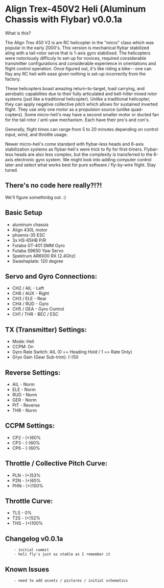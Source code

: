 # Align Trex-450V2 Heli (Aluminum Chassis with Flybar) v0.0.1a

What is this?
 
The Align Trex 450 V2 is am RC helicopter in the "micro" class which was popular in the early 2000's. This version is mechanical flybar stabilized
aling with a tail-rotor serve that is 1-axis gyro stabilised. The helicopters were notoriously difficuly to set-up for novices, required considerable
transmitter configurations and considerable experience in orientations and flight control operation. Once figured out, it's like riding a bike-- one 
can flay any RC heli with ease given nothing is set-up incorrectly from the factory.

These helicopters boast amazing return-to-target, load carrying, and aerobatic capabilties due to their fully articulated and bell-hiller mixed rotor 
systems (just like a traditional helicopter). Unlike a traditional helicopter, they can apply negative collective pitch which allows for sustained inverted 
flight. They use only one motor as a propulsion source (unlike quad-copters). Some micro-heli's may have a second smaller motor or ducted fan for the tail 
rotor / anti-yaw mechanism. Each have their pro's and con's. 

Generally, flight times can range from 5 to 20 minutes depending on control input, wind, and throttle usage.  

Newer micro-heli's come standard with flybar-less heads and 6-axis stabilization systems as flybar-heli's were trick to fly for first-timers. Flybar-less
heads are also less complex, but the complexity is transferred to the 6-axis electronic gyro system. We might look into adding computer control later and
select what works best for pure software / fly-by-wire flight. Stay tuned.

## There's no code here really?!?!

We'll figure somethinbg out. :)

## Basic Setup

* aluminum chassis
* Align 430L motor
* phoenix-35 ESC
* 3x HS-65HB P/R
* Futaba GT-401 SMM Gyro
* Futaba S9650 Yaw Servo
* Spektrum AR6000 RX (2.4Ghz)
* Swashaplate: 120 degree

## Servo and Gyro Connections:
* CH2 / AIL - Left
* CH6 / AUX - Right
* CH3 / ELE - Rear
* CH4 / RUD - Gyro
* CH5 / GEA - Gyro Control
* CH1 / THR - BEC / ESC

## TX (Transmitter) Settings:
* Mode: Heli
* CCPM: On
* Gyro Rate Switch: AIL (0 == Heading Hold / 1 == Rate Only)
* Gryo Gain (Gear Sub-trim): (-)50

## Reverse Settings:
* AIL - Norm
* ELE - Norm
* RUD - Norm
* GER - Norm
* PIT - Reverse
* THR - Norm

## CCPM Settings:
* CP2 - (+)60%
* CP3 - (-)60%
* CP6 - (-)60%

## Throttle / Collective Pitch Curve:
* PLN - (+)53%
* P2N - (+)65%
* PHN - (+)100%

## Throttle Curve:
* TLS - 0%
* T2S - (+)52%
* THS - (+)100%

## Changelog v0.0.1a
```
	- initial commit
	- heli fly's just as stable as I remember it
```
## Known Issues
```
	- need to add assets / pictures / initial schematics
```
